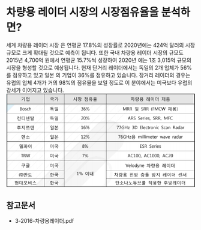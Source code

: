 # 차량용 레이더 시장의 시장점유율을 분석하면?
세계 차량용 레이더 시장 은 연평균 17.8%의 성장률로 2020년에는 424억 달러의 시장 규모로 크게 확대될 것으로 예측이 됩니다. 또한 국내 차량용 레이더 시장의 규모도 2015년 4,700억 원에서 연평균 15.7%씩 성장하여 2020년 에는 1조 3,015억 규모의 시장을 형성할 것으로 예상됩니다.
현재 단거리 레이더에서는 독일의 2개 업체가 56%를 점유하고 있고 일본 의 기업이 36%를 점유하고 있습니다.
 장거리 레이더의 경우는 유럽의 업체 4개가 거의 98%의 점유율을 보일 정도로 이 분야에서는 미국보다 유럽의 강세가 이어지고 있습니다. 
![ 세계 및 국내 차량용 레이더 개발 업체 및 제품 현황 ](./images/차량용_레이더_Q13_3_1.PNG) 
## 참고문서 
- 3-2016-차량용레이더.pdf 